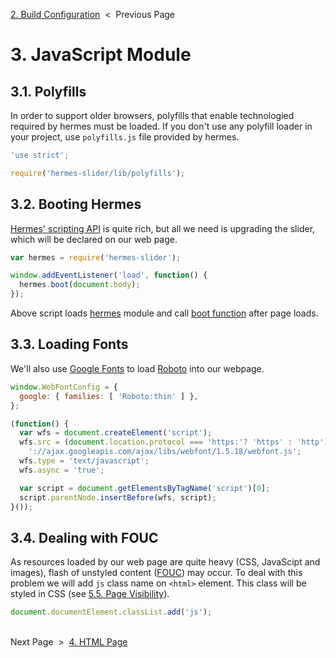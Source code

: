 [2. Build Configuration][build-config] &nbsp;&lt;&nbsp; Previous Page

[build-config]: 2_gulpfile.js.md

# 3. JavaScript Module

## 3.1. Polyfills

In order to support older browsers, polyfills that enable technologied required
by hermes must be loaded. If you don't use any polyfill loader in your project,
use `polyfills.js` file provided by hermes.

```js
'use strict';

require('hermes-slider/lib/polyfills');
```

## 3.2. Booting Hermes

[Hermes' scripting API][js-api] is quite rich, but all we need is upgrading
the slider, which will be declared on our web page.

[js-api]: https://github.com/webfront-toolkit/hermes/blob/master/doc/javascript-api.md

```js
var hermes = require('hermes-slider');

window.addEventListener('load', function() {
  hermes.boot(document.body);
});
```

Above script loads [hermes][hermes] module and call [boot function][boot]
after page loads.

[hermes]: https://github.com/webfront-toolkit/hermes
[boot]: https://github.com/webfront-toolkit/hermes/blob/master/doc/javascript-api.md#bootcontainerelement

## 3.3. Loading Fonts

We'll also use [Google Fonts][gfonts] to load [Roboto][roboto] into our webpage.

[gfonts]: https://developers.google.com/fonts/
[roboto]: https://fonts.google.com/specimen/Roboto

```js
window.WebFontConfig = {
  google: { families: [ 'Roboto:thin' ] },
};

(function() {
  var wfs = document.createElement('script');
  wfs.src = (document.location.protocol === 'https:'? 'https' : 'http') +
    '://ajax.googleapis.com/ajax/libs/webfont/1.5.18/webfont.js';
  wfs.type = 'text/javascript';
  wfs.async = 'true';

  var script = document.getElementsByTagName('script')[0];
  script.parentNode.insertBefore(wfs, script);
}());
```

## 3.4. Dealing with FOUC

As resources loaded by our web page are quite heavy (CSS, JavaScipt and images),
flash of unstyled content ([FOUC][fouc]) may occur.
To deal with this problem we will add `js` class name on `<html>` element.
This class will be styled in CSS (see [5.5. Page Visibility][page-visibility]).

[fouc]: https://en.wikipedia.org/wiki/Flash_of_unstyled_content
[page-visibility]: 5_style.css.md#55-page-visibility

```js
document.documentElement.classList.add('js');
```

&nbsp;<br>
Next Page &nbsp;&gt;&nbsp; [4. HTML Page][html-page]

[html-page]: 4_index.html.md

